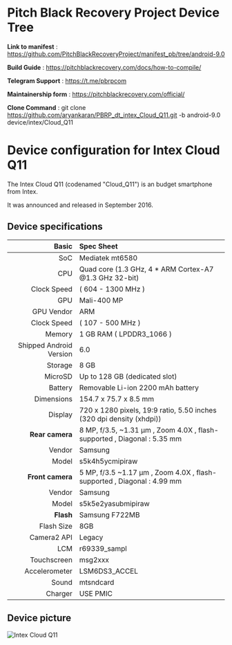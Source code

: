 # Pitch Black Recovery Project Device Tree


<b>Link to manifest</b> :  https://github.com/PitchBlackRecoveryProject/manifest_pb/tree/android-9.0

<b>Build Guide</b> :  https://pitchblackrecovery.com/docs/how-to-compile/

<b>Telegram Support</b> :  https://t.me/pbrpcom

<b>Maintainership form</b> : https://pitchblackrecovery.com/official/


<b>Clone Command</b> :   git clone https://github.com/aryankaran/PBRP_dt_intex_Cloud_Q11.git -b android-9.0 device/intex/Cloud_Q11

  Device configuration for Intex Cloud Q11
 =========================================
 
  The Intex Cloud Q11 (codenamed "Cloud_Q11") is an 
budget smartphone from Intex.
 
  It was announced and released in September  2016.
 
  ## Device specifications
 
  Basic | Spec Sheet
 -------:|:-------------------------
 SoC | Mediatek mt6580
 CPU | Quad core (1.3 GHz, 4 * ARM Cortex-A7 @1.3 GHz 32-bit)
 Clock Speed | ( 604 - 1300 MHz )
 GPU | Mali-400 MP
 GPU Vendor | ARM
 Clock Speed | ( 107 - 500 MHz )
 Memory | 1 GB RAM  ( LPDDR3_1066 )
 Shipped Android Version | 6.0
 Storage | 8 GB
 MicroSD | Up to 128 GB (dedicated slot)
 Battery | Removable Li-ion 2200 mAh battery
 Dimensions | 154.7 x 75.7 x 8.5 mm
 Display | 720 x 1280 pixels, 19:9 ratio, 5.50 inches (320 dpi density  (xhdpi))
 <b>Rear camera</b> | 8 MP, f/3.5, ~1.31 μm , Zoom 4.0X , flash-supported , Diagonal : 5.35 mm
 Vendor | Samsung
 Model | s5k4h5ycmipiraw
  <b>Front camera</b> | 5 MP, f/3.5  ~1.17 μm , Zoom 4.0X , flash-supported , Diagonal : 4.99 mm
 Vendor | Samsung
 Model | s5k5e2yasubmipiraw
 **Flash** | Samsung F722MB
 Flash Size | 8GB
 Camera2 API | Legacy
 LCM | r69339_sampl
 Touchscreen | msg2xxx
 Accelerometer | LSM6DS3_ACCEL
 Sound | mtsndcard
 Charger | USE PMIC
 
 
  ## Device picture
 
  ![Intex Cloud Q11 ](https://drop.ndtv.com/TECH/product_database/images/927201630730PM_635_Intex_cloud_q11.jpeg?downsize=*:180&output-quality=80&output-format=webp "Intex Cloud Q11")